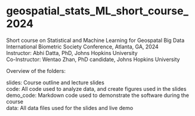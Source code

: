 # geospatial_stats_ML_short_course_2024

Short course on Statistical and Machine Learning for Geospatal Big Data\
International Biometric Society Conference, Atlanta, GA, 2024\
Instructor: Abhi Datta, PhD, Johns Hopkins University\
Co-Instructor: Wentao Zhan, PhD candidate, Johns Hopkins University

Overview of the folders:

slides: Course outline and lecture slides\
code: All code used to analyze data, and create figures used in the slides\
demo_code: Markdown code used to demonstrate the software during the course\
data: All data files used for the slides and live demo
